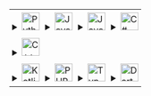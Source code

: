 <table style="border: none; border-collapse: collapse; width: 100%;">
  <tr>
    <td style="border: none; width: 25%; padding: 5px;">
      <details>
        <summary style="cursor: pointer;">
          <span><img src="https://cdn.jsdelivr.net/gh/devicons/devicon/icons/python/python-original.svg" width="32" height="32" alt="Python" title="Python"/></span>
        </summary>
        ```python
        print("Hello, World!")
        ```
      </details>
    </td>
    <td style="border: none; width: 25%; padding: 5px;">
      <details>
        <summary style="cursor: pointer;">
          <span><img src="https://cdn.jsdelivr.net/gh/devicons/devicon/icons/javascript/javascript-original.svg" width="32" height="32" alt="JavaScript" title="JavaScript"/></span>
        </summary>
        ```javascript
        console.log("Hello, World!");
        ```
      </details>
    </td>
    <td style="border: none; width: 25%; padding: 5px;">
      <details>
        <summary style="cursor: pointer;">
          <span><img src="https://cdn.jsdelivr.net/gh/devicons/devicon/icons/java/java-original.svg" width="32" height="32" alt="Java" title="Java"/></span>
        </summary>
        ```java
        public class Main {
            public static void main(String[] args) {
                System.out.println("Hello, World!");
            }
        }
        ```
      </details>
    </td>
    <td style="border: none; width: 25%; padding: 5px;">
      <details>
        <summary style="cursor: pointer;">
          <span><img src="https://cdn.jsdelivr.net/gh/devicons/devicon/icons/csharp/csharp-original.svg" width="32" height="32" alt="C#" title="C#"/></span>
        </summary>
        ```csharp
        using System;

        class Program {
            static void Main() {
                Console.WriteLine("Hello, World!");
            }
        }
        ```
      </details>
    </td>
  </tr>
  <tr>
    <td style="border: none; width: 25%; padding: 5px;">
      <details>
        <summary style="cursor: pointer;">
          <span><img src="https://cdn.jsdelivr.net/gh/devicons/devicon/icons/cplusplus/cplusplus-original.svg" width="32" height="32" alt="C++" title="C++"/></span>
        </summary>
        ```cpp
        #include <iostream>

        int main() {
            std::cout << "Hello, World!" << std::endl;
            return 0;
        }
        ```
      </details>
    </td>
    <td style="border: none; width: 25%; padding: 5px;">
      <details>
        <summary style="cursor: pointer;">
          <span><img src="https://cdn.jsdelivr.net/gh/devicons/devicon/icons/go/go-original.svg" width="32" height="32" alt="Go" title="Go"/></span>
        </summary>
        ```go
        package main

        import "fmt"

        func main() {
            fmt.Println("Hello, World!");
        }
        ```
      </details>
    </td>
    <td style="border: none; width: 25%; padding: 5px;">
      <details>
        <summary style="cursor: pointer;">
          <span><img src="https://cdn.jsdelivr.net/gh/devicons/devicon/icons/ruby/ruby-original.svg" width="32" height="32" alt="Ruby" title="Ruby"/></span>
        </summary>
        ```ruby
        puts "Hello, World!"
        ```
      </details>
    </td>
    <td style="border: none; width: 25%; padding: 5px;">
      <details>
        <summary style="cursor: pointer;">
          <span><img src="https://cdn.jsdelivr.net/gh/devicons/devicon/icons/swift/swift-original.svg" width="32" height="32" alt="Swift" title="Swift"/></span>
        </summary>
        ```swift
        print("Hello, World!")
        ```
      </details>
    </td>
  </tr>
  <tr>
    <td style="border: none; width: 25%; padding: 5px;">
      <details>
        <summary style="cursor: pointer;">
          <span><img src="https://cdn.jsdelivr.net/gh/devicons/devicon/icons/kotlin/kotlin-original.svg" width="32" height="32" alt="Kotlin" title="Kotlin"/></span>
        </summary>
        ```kotlin
        fun main() {
            println("Hello, World!")
        }
        ```
      </details>
    </td>
    <td style="border: none; width: 25%; padding: 5px;">
      <details>
        <summary style="cursor: pointer;">
          <span><img src="https://cdn.jsdelivr.net/gh/devicons/devicon/icons/php/php-original.svg" width="32" height="32" alt="PHP" title="PHP"/></span>
        </summary>
        ```php
        <?php
        echo "Hello, World!";
        ?>
        ```
      </details>
    </td>
    <td style="border: none; width: 25%; padding: 5px;">
      <details>
        <summary style="cursor: pointer;">
          <span><img src="https://cdn.jsdelivr.net/gh/devicons/devicon/icons/typescript/typescript-original.svg" width="32" height="32" alt="TypeScript" title="TypeScript"/></span>
        </summary>
        ```typescript
        console.log("Hello, World!");
        ```
      </details>
    </td>
    <td style="border: none; width: 25%; padding: 5px;">
      <details>
        <summary style="cursor: pointer;">
          <span><img src="https://cdn.jsdelivr.net/gh/devicons/devicon/icons/dart/dart-original.svg" width="32" height="32" alt="Dart" title="Dart"/></span>
        </summary>
        ```dart
        void main() {
          print('Hello, World!');
        }
        ```
      </details>
    </td>
  </tr>
</table>